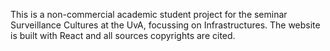 This is a non-commercial academic student project for the seminar Surveillance Cultures at the UvA, focussing on Infrastructures.
The website is built with React and all sources copyrights are cited. 
